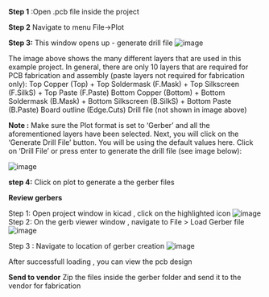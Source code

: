 **Step 1** :Open .pcb file inside the project

**Step 2** Navigate to menu  File->Plot

**Step 3:**  This window opens up - generate drill file
![image](https://user-images.githubusercontent.com/32264646/65579476-6fc7d880-df95-11e9-93dc-900bc1a6fab7.png)

The image above shows the many different layers that are used in this example project. In general, there are only 10 layers that are required for PCB fabrication and assembly (paste layers not required for fabrication only):
Top Copper (Top) + Top Soldermask (F.Mask) + Top Silkscreen (F.SilkS) + Top Paste (F.Paste)
Bottom Copper (Bottom) + Bottom Soldermask (B.Mask) + Bottom Silkscreen (B.SilkS) + Bottom Paste (B.Paste)
Board outline (Edge.Cuts)
Drill file (not shown in image above)



**Note :** Make sure the Plot format is set to ‘Gerber’ and all the aforementioned layers have been selected. Next, you will click on the ‘Generate Drill File’ button. You will be using the default values here. Click on ‘Drill File’ or press enter to generate the drill file (see image below):


![image](https://user-images.githubusercontent.com/32264646/65579655-caf9cb00-df95-11e9-9b44-b75f0f5592ee.png)


**step 4:** Click on plot to generate a the gerber files

**Review gerbers**

Step 1: Open project window in kicad , click on the highlighted icon
![image](https://user-images.githubusercontent.com/32264646/65579826-21ffa000-df96-11e9-978e-eafe81e6b13a.png)
Step 2:  On the gerb viewer window , navigate to File > Load Gerber file
![image](https://user-images.githubusercontent.com/32264646/65580137-b9fd8980-df96-11e9-9a25-7e3f81186096.png)

Step 3 : Navigate to location of gerber creation
![image](https://user-images.githubusercontent.com/32264646/65580211-d994b200-df96-11e9-8e81-703c35f17e7c.png)

After successfull loading , you can view the pcb design

**Send to vendor**
Zip the files inside the gerber folder and send it to the vendor for fabrication

